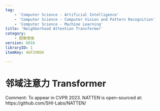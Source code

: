 ```yaml
---
tag:
    - 'Computer Science - Artificial Intelligence'
    - 'Computer Science - Computer Vision and Pattern Recognition'
    - 'Computer Science - Machine Learning'
title: 'Neighborhood Attention Transformer'
category:
    - 图像增强
version: 6016
libraryID: 1
itemKey: 4GF2VNSK

---
```

# 邻域注意力 Transformer

Comment: To appear in CVPR 2023. NATTEN is open-sourced at: https\://github.com/SHI-Labs/NATTEN/
